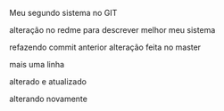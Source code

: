 Meu segundo sistema no GIT

alteração no redme para descrever melhor meu sistema

refazendo commit anterior
alteração feita no master 



mais uma linha

alterado e atualizado


alterando novamente